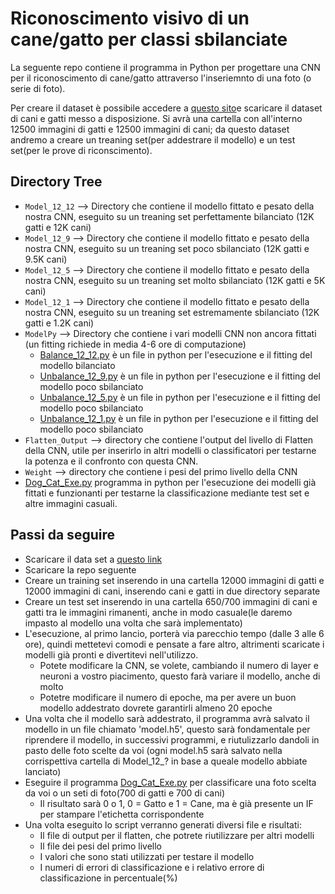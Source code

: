 # Riconoscimento visivo di un cane/gatto per classi sbilanciate

La seguente repo contiene il programma in Python per progettare una CNN per il riconoscimento di cane/gatto attraverso l'inseriemnto di una foto (o serie di foto).

Per creare il dataset è possibile accedere a [questo sito](https://download.microsoft.com/download/3/E/1/3E1C3F21-ECDB-4869-8368-6DEBA77B919F/kagglecatsanddogs_3367a.zip)e scaricare il dataset di cani e gatti messo a disposizione. Si avrà una cartella con all'interno 12500 immagini di gatti e 12500 immagini di cani; da questo dataset andremo a creare un treaning set(per addestrare il modello) e un test set(per le prove di riconscimento).

## Directory Tree
 * `Model_12_12` --> Directory che contiene il modello fittato e pesato della nostra CNN, eseguito su un treaning set perfettamente bilanciato (12K gatti e 12K cani)
 * `Model_12_9` --> Directory che contiene il modello fittato e pesato della nostra CNN, eseguito su un treaning set poco sbilanciato (12K gatti e 9.5K cani)
 * `Model_12_5` --> Directory che contiene il modello fittato e pesato della nostra CNN, eseguito su un treaning set molto sbilanciato (12K gatti e 5K cani)
 * `Model_12_1` --> Directory che contiene il modello fittato e pesato della nostra CNN, eseguito su un treaning set estremamente sbilanciato (12K gatti e 1.2K cani)
 * `ModelPy` --> Directory che contiene i vari modelli CNN non ancora fittati (un fitting richiede in media 4-6 ore di computazione)
   * [Balance_12_12.py](https://github.com/CNN-Dog-Cat/ClassificationDog-Cat/blob/master/ModelsPy/Balance_12_12.py) è un file in python per l'esecuzione e il fitting del modello bilanciato
   * [Unbalance_12_9.py](https://github.com/CNN-Dog-Cat/ClassificationDog-Cat/blob/master/ModelsPy/Unbalance_12_9.py) è un file in python per l'esecuzione e il fitting del modello poco sbilanciato
   * [Unbalance_12_5.py](https://github.com/CNN-Dog-Cat/ClassificationDog-Cat/blob/master/ModelsPy/Unbalance_12_5.py) è un file in python per l'esecuzione e il fitting del modello poco sbilanciato
   * [Unbalance_12_1.py](https://github.com/CNN-Dog-Cat/ClassificationDog-Cat/blob/master/ModelsPy/Unbalance_12_1.py) è un file in python per l'esecuzione e il fitting del modello poco sbilanciato
 * `Flatten_Output` --> directory che contiene l'output del livello di Flatten della CNN, utile per inserirlo in altri modelli o classificatori per testarne la potenza e il confronto con questa CNN.
 * `Weight` --> directory che contiene i pesi del primo livello della CNN
 * [Dog_Cat_Exe.py](https://github.com/CNN-Dog-Cat/ClassificationDog-Cat/blob/master/Dog_Cat_Exe.py) programma in python per l'esecuzione dei modelli già fittati e funzionanti per testarne la classificazione mediante test set e altre immagini casuali.

## Passi da seguire
  * Scaricare il data set a [questo link](https://download.microsoft.com/download/3/E/1/3E1C3F21-ECDB-4869-8368-6DEBA77B919F/kagglecatsanddogs_3367a.zip)
  * Scaricare la repo seguente
  * Creare un training set inserendo in una cartella 12000 immagini di gatti e 12000 immagini di cani, inserendo cani e gatti in due directory separate
  * Creare un test set inserendo in una cartella 650/700 immagini di cani e gatti tra le immagini rimanenti, anche in modo casuale(le daremo impasto al modello una volta che sarà implementato)
  * L'esecuzione, al primo lancio, porterà via parecchio tempo (dalle 3 alle 6 ore), quindi mettetevi comodi e pensate a fare altro, altrimenti scaricate i modelli già pronti e divertitevi nell'utilizzo.
    * Potete modificare la CNN, se volete, cambiando il numero di layer e neuroni a vostro piacimento, questo farà variare il modello, anche di molto
    * Potetre modificare il numero di epoche, ma per avere un buon modello addestrato dovrete garantirli almeno 20 epoche
  * Una volta che il modello sarà addestrato, il programma avrà salvato il modello in un file chiamato 'model.h5', questo sarà fondamentale per riprendere il modello, in successivi programmi, e riutulizzarlo dandoli in pasto delle foto scelte da voi (ogni model.h5 sarà salvato nella corrispettiva cartella di Model_12_? in base a queale modello abbiate lanciato)
  * Eseguire il programma [Dog_Cat_Exe.py](https://github.com/CNN-Dog-Cat/ClassificationDog-Cat/blob/master/Dog_Cat_Exe.py) per classificare una foto scelta da voi o un seti di foto(700 di gatti e 700 di cani)
    * Il risultato sarà 0 o 1, 0 = Gatto e 1 = Cane, ma è già presente un IF per stampare l'etichetta corrispondente
  * Una volta eseguito lo script verranno generati diversi file e risultati:
    * Il file di output per il flatten, che potrete riutilizzare per altri modelli
    * Il file dei pesi del primo livello
    * I valori che sono stati utilizzati per testare il modello
    * I numeri di errori di classificazione e i relativo errore di classificazione in percentuale(%)
    
